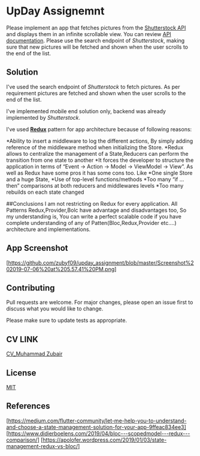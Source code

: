 # UpDay Assignemnt

Please implement an app that fetches pictures from the [Shutterstock API](http://api.shutterstock.com/) and displays them in an infinite scrollable view. You can review [API documentation](https://developers.shutterstock.com/api/v2).
Please use the search endpoint of *Shutterstock*, making sure that new pictures will be fetched and shown when the user scrolls to the end of the list.


## Solution
I've used the search endpoint of *Shutterstock* to fetch pictures. As per requirement pictures are fetched and shown when the user scrolls to the end of the list.

I've implemented mobile end solution only, backend was already implemented by *Shutterstock*. 

I've used [**Redux**](https://blog.novoda.com/introduction-to-redux-in-flutter) pattern for app architecture because of following reasons: 

*Ability to insert a middleware to log the different actions, By simply adding reference of the middleware method when initializing the Store.
*Redux allows to centralize the management of a State,Reducers can perform the transition from one state to another 
*It forces the developer to structure the application in terms of “Event -> Action -> Model -> ViewModel -> View”.
As well as Redux have some pros it has some cons too. Like
*One single Store and a huge State,
*Use of top-level functions/methods
*Too many “if … then” comparisons at both reducers and middlewares levels
*Too many rebuilds on each state changed

##Conclusions 
I am not restricting on Redux for every application. All Patterns Redux,Provider,Bolc 
have advantage and disadvantages too, So my understanding is, You can write a perfect scalable code if you have complete understanding of any of 
Patten(Bloc,Redux,Provider etc....) architecture and implementations.

 
## App Screenshot
[https://github.com/zubyf09/upday_assignment/blob/master/Screenshot%202019-07-06%20at%205.57.41%20PM.png]



## Contributing
Pull requests are welcome. For major changes, please open an issue first to discuss what you would like to change.

Please make sure to update tests as appropriate.

## CV LINK
[CV_Muhammad Zubair]( https://drive.google.com/file/d/1HT1ummSIS9TdjRVakr_Q8pEFVS4zPOTy/view?usp=sharing)

## License
[MIT](https://choosealicense.com/licenses/mit/)


[Reflectly hero image]: https://i.dailymail.co.uk/i/pix/2015/09/01/18/2BE1E88B00000578-3218613-image-m-5_1441127035222.jpg


## References
[https://medium.com/flutter-community/let-me-help-you-to-understand-and-choose-a-state-management-solution-for-your-app-9ffeac834ee3]
[https://www.didierboelens.com/2019/04/bloc---scopedmodel---redux---comparison/]
[https://apolofer.wordpress.com/2019/01/03/state-management-redux-vs-bloc/]